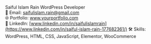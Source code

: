 Saiful Islam Rain 
WordPress Developer  
📧 Email: saifulislam.rain@gmail.com  
🌐 Portfolio: www.yourportfolio.com   
🔗 LinkedIn: [www.linkedin.com/in/saifulislamrain](https://www.linkedin.com/in/saiful-islam-rain-177682361/) 
🛠️ Skills: WordPress, HTML, CSS, JavaScript, Elementor, WooCommerce  
